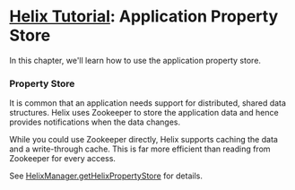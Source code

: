 <!---
Licensed to the Apache Software Foundation (ASF) under one
or more contributor license agreements.  See the NOTICE file
distributed with this work for additional information
regarding copyright ownership.  The ASF licenses this file
to you under the Apache License, Version 2.0 (the
"License"); you may not use this file except in compliance
with the License.  You may obtain a copy of the License at

  http://www.apache.org/licenses/LICENSE-2.0

Unless required by applicable law or agreed to in writing,
software distributed under the License is distributed on an
"AS IS" BASIS, WITHOUT WARRANTIES OR CONDITIONS OF ANY
KIND, either express or implied.  See the License for the
specific language governing permissions and limitations
under the License.
-->

<head>
  <title>Tutorial - Application Property Store</title>
</head>

# [Helix Tutorial](./Tutorial.html): Application Property Store

In this chapter, we\'ll learn how to use the application property store.

### Property Store

It is common that an application needs support for distributed, shared data structures.  Helix uses Zookeeper to store the application data and hence provides notifications when the data changes.

While you could use Zookeeper directly, Helix supports caching the data and a write-through cache. This is far more efficient than reading from Zookeeper for every access.

See [HelixManager.getHelixPropertyStore](http://helix.incubator.apache.org/javadocs/0.7.0-incubating/reference/org/apache/helix/store/package-summary.html) for details.
